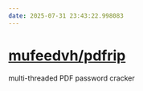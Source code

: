 ```yaml
---
date: 2025-07-31 23:43:22.998083
---
```


# [mufeedvh/pdfrip](https://github.com/mufeedvh/pdfrip)

multi-threaded PDF password cracker